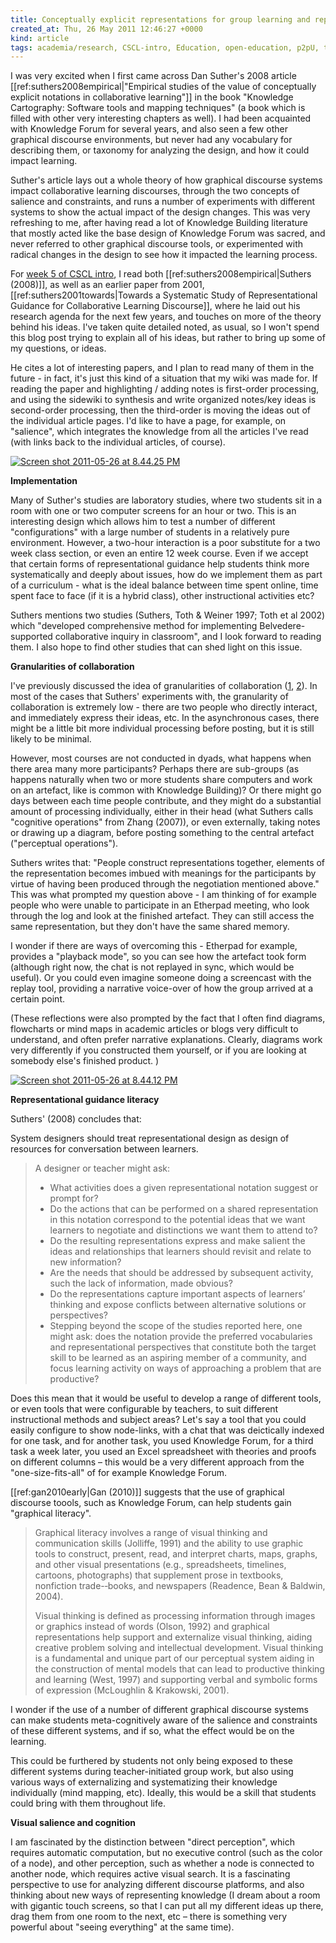 ```yaml
---
title: Conceptually explicit representations for group learning and representational guidance
created_at: Thu, 26 May 2011 12:46:27 +0000
kind: article
tags: academia/research, CSCL-intro, Education, open-education, p2pU, tech
---
```


I was very excited when I first came across Dan Suther's 2008 article
[[ref:suthers2008empirical|"Empirical studies of the value of
conceptually explicit notations in collaborative learning"]] in the book
"Knowledge Cartography: Software tools and mapping techniques" (a book
which is filled with other very interesting chapters as well). I had
been acquainted with Knowledge Forum for several years, and also seen a
few other graphical discourse environments, but never had any vocabulary
for describing them, or taxonomy for analyzing the design, and how it
could impact learning.

Suther's article lays out a whole theory of how graphical discourse
systems impact collaborative learning discourses, through the two
concepts of salience and constraints, and runs a number of experiments
with different systems to show the actual impact of the design changes.
This was very refreshing to me, after having read a lot of Knowledge
Building literature that mostly acted like the base design of Knowledge
Forum was sacred, and never referred to other graphical discourse tools,
or experimented with radical changes in the design to see how it
impacted the learning process.

For [week 5 of CSCL
intro](http://new.p2pu.org/en/groups/introduction-to-the-field-of-computer-supported-co/content/wk-5-design-of-collaborative-learning-environments-representational-guidance-suthers/),
I read both [[ref:suthers2008empirical|Suthers (2008)]], as well as an
earlier paper from 2001, [[ref:suthers2001towards|Towards a Systematic
Study of Representational Guidance for Collaborative Learning
Discourse]], where he laid out his research agenda for the next few
years, and touches on more of the theory behind his ideas. I've taken
quite detailed noted, as usual, so I won't spend this blog post trying
to explain all of his ideas, but rather to bring up some of my
questions, or ideas.

He cites a lot of interesting papers, and I plan to read many of them in
the future - in fact, it's just this kind of a situation that my wiki
was made for. If reading the paper and highlighting / adding notes is
first-order processing, and using the sidewiki to synthesis and write
organized notes/key ideas is second-order processing, then the
third-order is moving the ideas out of the individual article pages. I'd
like to have a page, for example, on "salience", which integrates the
knowledge from all the articles I've read (with links back to the
individual articles, of course).

[![](http://reganmian.net/blog/wp-content/uploads/2011/05/Screen-shot-2011-05-26-at-8.44.25-PM.png "Screen shot 2011-05-26 at 8.44.25 PM")](http://reganmian.net/blog/wp-content/uploads/2011/05/Screen-shot-2011-05-26-at-8.44.25-PM.png)

**Implementation**

Many of Suther's studies are laboratory studies, where two students sit
in a room with one or two computer screens for an hour or two. This is
an interesting design which allows him to test a number of different
"configurations" with a large number of students in a relatively pure
environment. However, a two-hour interaction is a poor substitute for a
two week class section, or even an entire 12 week course. Even if we
accept that certain forms of representational guidance help students
think more systematically and deeply about issues, how do we implement
them as part of a curriculum - what is the ideal balance between time
spent online, time spent face to face (if it is a hybrid class), other
instructional activities etc?

Suthers mentions two studies (Suthers, Toth & Weiner 1997; Toth et al
2002) which "developed comprehensive method for implementing
Belvedere-supported collaborative inquiry in classroom", and I look
forward to reading them. I also hope to find other studies that can shed
light on this issue.

**Granularities of collaboration**

I've previously discussed the idea of granularities of collaboration
([1](http://reganmian.net/blog/2011/04/26/cscl-intro-week-1-constructivism/),
[2](http://reganmian.net/blog/2011/05/19/contributions-to-a-theoretical-framework-for-cscl/)).
In most of the cases that Suthers' experiments with, the granularity of
collaboration is extremely low - there are two people who directly
interact, and immediately express their ideas, etc. In the asynchronous
cases, there might be a little bit more individual processing before
posting, but it is still likely to be minimal.

However, most courses are not conducted in dyads, what happens when
there area many more participants? Perhaps there are sub-groups (as
happens naturally when two or more students share computers and work on
an artefact, like is common with Knowledge Building)? Or there might go
days between each time people contribute, and they might do a
substantial amount of processing individually, either in their head
(what Suthers calls "cognitive operations" from Zhang (2007)), or even
externally, taking notes or drawing up a diagram, before posting
something to the central artefact ("perceptual operations").

Suthers writes that: "People construct representations together,
elements of the representation becomes imbued with meanings for the
participants by virtue of having been produced through the negotiation
mentioned above." This was what prompted my question above - I am
thinking of for example people who were unable to participate in an
Etherpad meeting, who look through the log and look at the finished
artefact. They can still access the same representation, but they don't
have the same shared memory.

I wonder if there are ways of overcoming this - Etherpad for example,
provides a "playback mode", so you can see how the artefact took form
(although right now, the chat is not replayed in sync, which would be
useful). Or you could even imagine someone doing a screencast with the
replay tool, providing a narrative voice-over of how the group arrived
at a certain point.

(These reflections were also prompted by the fact that I often find
diagrams, flowcharts or mind maps in academic articles or blogs very
difficult to understand, and often prefer narrative explanations.
Clearly, diagrams work very differently if you constructed them
yourself, or if you are looking at somebody else's finished product. )

[![](http://reganmian.net/blog/wp-content/uploads/2011/05/Screen-shot-2011-05-26-at-8.44.12-PM.png "Screen shot 2011-05-26 at 8.44.12 PM")](http://reganmian.net/blog/wp-content/uploads/2011/05/Screen-shot-2011-05-26-at-8.44.12-PM.png)

**Representational guidance literacy**

Suthers' (2008) concludes that:

System designers should treat representational design as design of
resources for conversation between learners.

> A designer or teacher might ask:
>
> -   What activities does a given representational notation suggest or
>     prompt for?
> -   Do the actions that can be performed on a shared representation in
>     this notation correspond to the potential ideas that we want
>     learners to negotiate and distinctions we want them to attend to?
> -   Do the resulting representations express and make salient the
>     ideas and relationships that learners should revisit and relate to
>     new information?
> -   Are the needs that should be addressed by subsequent activity,
>     such the lack of information, made obvious?
> -   Do the representations capture important aspects of learners’
>     thinking and expose conflicts between alternative solutions or
>     perspectives?
> -   Stepping beyond the scope of the studies reported here, one might
>     ask: does the notation provide the preferred vocabularies and
>     representational perspectives that constitute both the target
>     skill to be learned as an aspiring member of a community, and
>     focus learning activity on ways of approaching a problem that are
>     productive?

Does this mean that it would be useful to develop a range of different
tools, or even tools that were configurable by teachers, to suit
different instructional methods and subject areas? Let's say a tool that
you could easily configure to show node-links, with a chat that was
deictically indexed for one task, and for another task, you used
Knowledge Forum, for a third task a week later, you used an Excel
spreadsheet with theories and proofs on different columns – this would
be a very different approach from the "one-size-fits-all" of for example
Knowledge Forum.

[[ref:gan2010early|Gan (2010)]] suggests that the use of graphical
discourse toools, such as Knowledge Forum, can help students gain
"graphical literacy".

> Graphical literacy involves a range of visual thinking and
> communication skills (Jolliffe, 1991) and the ability to use graphic
> tools to construct, present, read, and interpret charts, maps, graphs,
> and other visual presentations (e.g., spreadsheets, timelines,
> cartoons, photographs) that supplement prose in textbooks, nonfiction
> trade-­‐books, and newspapers (Readence, Bean & Baldwin, 2004).
>
> Visual thinking is defined as processing information through images or
> graphics instead of words (Olson, 1992) and graphical representations
> help support and externalize visual thinking, aiding creative problem
> solving and intellectual development. Visual thinking is a fundamental
> and unique part of our perceptual system aiding in the construction of
> mental models that can lead to productive thinking and learning (West,
> 1997) and supporting verbal and symbolic forms of expression
> (McLoughlin & Krakowski, 2001).

I wonder if the use of a number of different graphical discourse systems
can make students meta-cognitively aware of the salience and constraints
of these different systems, and if so, what the effect would be on the
learning.

This could be furthered by students not only being exposed to these
different systems during teacher-initiated group work, but also using
various ways of externalizing and systematizing their knowledge
individually (mind mapping, etc). Ideally, this would be a skill that
students could bring with them throughout life.

**Visual salience and cognition**

I am fascinated by the distinction between "direct perception", which
requires automatic computation, but no executive control (such as the
color of a node), and other perception, such as whether a node is
connected to another node, which requires active visual search. It is a
fascinating perspective to use for analyzing different discourse
platforms, and also thinking about new ways of representing knowledge (I
dream about a room with gigantic touch screens, so that I can put all my
different ideas up there, drag them from one room to the next, etc –
there is something very powerful about "seeing everything" at the same
time).
